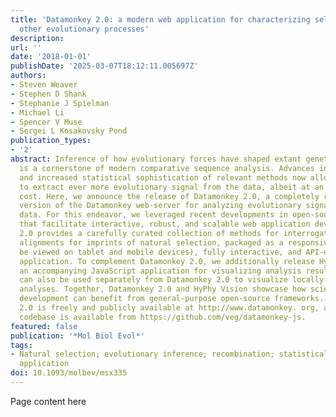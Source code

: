 ```yaml
---
title: 'Datamonkey 2.0: a modern web application for characterizing selective and
  other evolutionary processes'
description:
url: ''
date: '2018-01-01'
publishDate: '2025-03-07T18:12:11.005697Z'
authors:
- Steven Weaver
- Stephen D Shank
- Stephanie J Spielman
- Michael Li
- Spencer V Muse
- Sergei L Kosakovsky Pond
publication_types:
- '2'
abstract: Inference of how evolutionary forces have shaped extant genetic diversity
  is a cornerstone of modern comparative sequence analysis. Advances in sequence generation
  and increased statistical sophistication of relevant methods now allow researchers
  to extract ever more evolutionary signal from the data, albeit at an increased computational
  cost. Here, we announce the release of Datamonkey 2.0, a completely re-engineered
  version of the Datamonkey web-server for analyzing evolutionary signatures in sequence
  data. For this endeavor, we leveraged recent developments in open-source libraries
  that facilitate interactive, robust, and scalable web application development. Datamonkey
  2.0 provides a carefully curated collection of methods for interrogating coding-sequence
  alignments for imprints of natural selection, packaged as a responsive (i.e. can
  be viewed on tablet and mobile devices), fully interactive, and API-enabled web
  application. To complement Datamonkey 2.0, we additionally release HyPhy Vision,
  an accompanying JavaScript application for visualizing analysis results. HyPhy Vision
  can also be used separately from Datamonkey 2.0 to visualize locally-executed HyPhy
  analyses. Together, Datamonkey 2.0 and HyPhy Vision showcase how scientific software
  development can benefit from general-purpose open-source frameworks. Datamonkey
  2.0 is freely and publicly available at http://www.datamonkey. org, and the underlying
  codebase is available from https://github.com/veg/datamonkey-js.
featured: false
publication: '*Mol Biol Evol*'
tags:
- Natural selection; evolutionary inference; recombination; statistical methods; web
  application
doi: 10.1093/molbev/msx335
---
```


Page content here